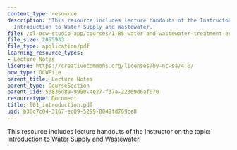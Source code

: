 ```yaml
---
content_type: resource
description: 'This resource includes lecture handouts of the Instructor on the topic:
  Introduction to Water Supply and Wastewater.'
file: /ol-ocw-studio-app/courses/1-85-water-and-wastewater-treatment-engineering-spring-2006/b36c7c043167ec0952998049fd769ce8_l01_introduction.pdf
file_size: 2055933
file_type: application/pdf
learning_resource_types:
- Lecture Notes
license: https://creativecommons.org/licenses/by-nc-sa/4.0/
ocw_type: OCWFile
parent_title: Lecture Notes
parent_type: CourseSection
parent_uid: 53836d89-9990-4e27-f37a-22369d6af070
resourcetype: Document
title: l01_introduction.pdf
uid: b36c7c04-3167-ec09-5299-8049fd769ce8
---
```

This resource includes lecture handouts of the Instructor on the topic: Introduction to Water Supply and Wastewater.